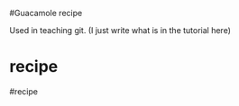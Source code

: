 #Guacamole recipe

Used in teaching git. (I just write what is in the tutorial here)
# recipe
#recipe
